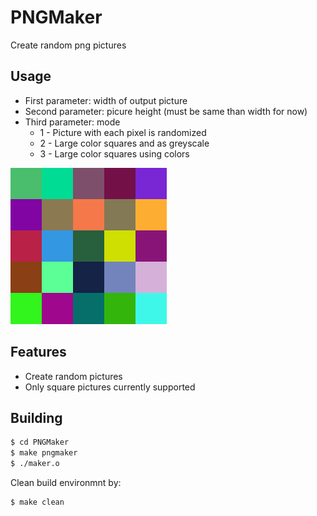 # PNGMaker

Create random png pictures

## Usage

* First parameter: width of output picture
* Second parameter: picure height (must be same than width for now)
* Third parameter: mode
  * 1 - Picture with each pixel is randomized
  * 2 - Large color squares and as greyscale
  * 3 - Large color squares using colors

![Image](Samples/250x250_colored.png "Example output")

## Features

* Create random pictures
* Only square pictures currently supported

## Building

```sh
$ cd PNGMaker
$ make pngmaker
$ ./maker.o
```

Clean build environmnt by:

```sh
$ make clean
```
